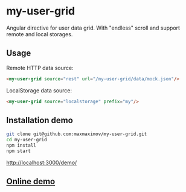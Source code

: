 # my-user-grid
Angular directive for user data grid. With "endless" scroll and support remote and local storages.
## Usage
Remote HTTP data source:
```html
<my-user-grid source="rest" url="/my-user-grid/data/mock.json"/>
```
LocalStorage data source:
```html
<my-user-grid source="localstorage" prefix="my"/>
```
## Installation demo
```bash
git clone git@github.com:maxmaximov/my-user-grid.git
cd my-user-grid
npm install
npm start
```
[http://localhost:3000/demo/](http://localhost:3000/demo/)

## [Online demo](https://maxmaximov.github.io/my-user-grid)
